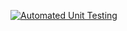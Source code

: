 [![Automated Unit Testing](https://github.com/S10ANDK/workflow-testing/actions/workflows/unit-test.yml/badge.svg?branch=test)](https://github.com/S10ANDK/workflow-testing/actions/workflows/unit-test.yml)
